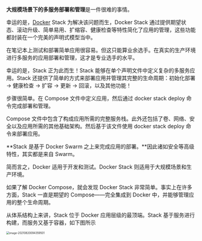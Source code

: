 **大规模场景下的多服务部署和管理**是一件很难的事情。

幸运的是，[Docker](http://c.biancheng.net/docker/) Stack 为解决该问题而生，Docker Stack 通过提供期望状态、滚动升级、简单易用、扩缩容、健康检查等特性简化了应用的管理，这些功能都封装在一个完美的声明式模型当中。

在笔记本上测试和部署简单应用很容易。但这只能算业余选手。在真实的生产环境进行多服务的应用部署和管理，这才是专业选手的水平。

幸运的是，Stack 正为此而生！Stack 能够在单个声明文件中定义复杂的多服务应用。Stack 还提供了简单的方式来部署应用并管理其完整的生命周期：初始化部署 -> 健康检查 -> 扩容 -> 更新 -> 回滚，以及其他功能！

步骤很简单。在 Compose 文件中定义应用，然后通过 docker stack deploy 命令完成部署和管理。

Compose 文件中包含了构成应用所需的完整服务栈。此外还包括了卷、网络、安全以及应用所需的其他基础架构。然后基于该文件使用 docker stack deploy 命令来部署应用。

**Stack 是基于 Docker Swarm 之上来完成应用的部署。**因此诸如安全等高级特性，其实都是来自 Swarm。

简而言之，Docker 适用于开发和测试。Docker Stack 则适用于大规模场景和生产环境。

如果了解 Docker Compose，就会发现 Docker Stack 非常简单。事实上在许多方面，Stack 一直是期望的 Compose——完全集成到 Docker 中，并能够管理应用的整个生命周期。

从体系结构上来讲，Stack 位于 Docker 应用层级的最顶端。Stack 基于服务进行构建，而服务又基于容器，如下图所示

<img src="/Users/zyw/Library/Application Support/typora-user-images/image-20210820094359501.png" alt="image-20210820094359501" style="zoom:50%;" />